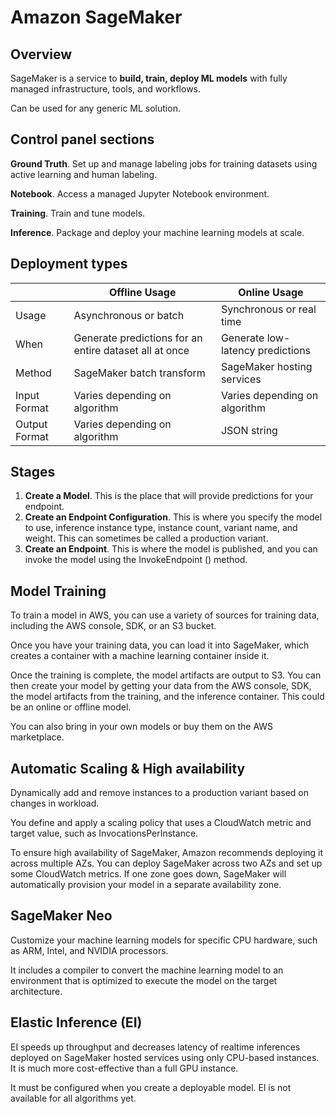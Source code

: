 # Amazon SageMaker

## Overview

SageMaker is a service to **build, train, deploy ML models** with fully managed infrastructure, tools, and workflows.

Can be used for any generic ML solution.


## Control panel sections

**Ground Truth**. Set up and manage labeling jobs for training datasets using active learning and human labeling.

**Notebook**. Access a managed Jupyter Notebook environment.

**Training**. Train and tune models.

**Inference**. Package and deploy your machine learning models at scale.


## Deployment types

|  | Offline Usage | Online Usage |
|---|---|---|
| Usage | Asynchronous or batch | Synchronous or real time |
| When | Generate predictions for an entire dataset all at once | Generate low-latency predictions |
| Method | SageMaker batch transform | SageMaker hosting services |
| Input Format | Varies depending on algorithm | Varies depending on algorithm |
| Output Format | Varies depending on algorithm | JSON string |


## Stages

1. **Create a Model**. This is the place that will provide predictions for your endpoint.
1. **Create an Endpoint Configuration**. This is where you specify the model to use, inference instance type, instance count, variant name, and weight. This can sometimes be called a production variant.
1. **Create an Endpoint**. This is where the model is published, and you can invoke the model using the InvokeEndpoint () method.


## Model Training

To train a model in AWS, you can use a variety of sources for training data, including the AWS console, SDK, or an S3 bucket.

Once you have your training data, you can load it into SageMaker, which creates a container with a machine learning container inside it.

Once the training is complete, the model artifacts are output to S3. You can then create your model by getting your data from the AWS console, SDK, the model artifacts from the training, and the inference container. This could be an online or offline model.

You can also bring in your own models or buy them on the AWS marketplace.


## Automatic Scaling & High availability

Dynamically add and remove instances to a production variant based on changes in workload.

You define and apply a scaling policy that uses a CloudWatch metric and target value, such as InvocationsPerInstance.

To ensure high availability of SageMaker, Amazon recommends deploying it across multiple AZs. You can deploy SageMaker across two AZs and set up some CloudWatch metrics. If one zone goes down, SageMaker will automatically provision your model in a separate availability zone.


## SageMaker Neo

Customize your machine learning models for specific CPU hardware, such as ARM, Intel, and NVIDIA processors.

It includes a compiler to convert the machine learning model to an environment that is optimized to execute the model on the target architecture.


## Elastic Inference (EI)

EI speeds up throughput and decreases latency of realtime inferences deployed on SageMaker hosted services using only CPU-based instances. It is much more cost-effective than a full GPU instance.

It must be configured when you create a deployable model. El is not available for all algorithms yet.